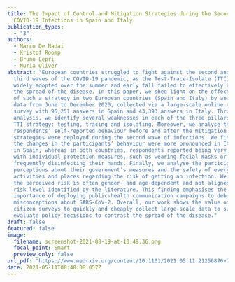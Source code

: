```yaml
---
title: The Impact of Control and Mitigation Strategies during the Second Wave of
  COVID-19 Infections in Spain and Italy
publication_types:
  - "3"
authors:
  - Marco De Nadai
  - Kristof Roomp
  - Bruno Lepri
  - Nuria Oliver
abstract: "European countries struggled to fight against the second and the
  third waves of the COVID-19 pandemic, as the Test-Trace-Isolate (TTI) strategy
  widely adopted over the summer and early fall failed to effectively contain
  the spread of the disease. In this paper, we shed light on the effectiveness
  of such a strategy in two European countries (Spain and Italy) by analysing
  data from June to December 2020, collected via a large-scale online citizen
  survey with 95,251 answers in Spain and 43,393 answers in Italy. Through our
  analysis, we identify several weaknesses in each of the three pillars of the
  TTI strategy: testing, tracing and isolating. Moreover, we analyse the
  respondents’ self-reported behaviour before and after the mitigation
  strategies were deployed during the second wave of infections. We find that
  the changes in the participants’ behaviour were more pronounced in Italy than
  in Spain, whereas in both countries, respondents reported being very compliant
  with individual protection measures, such as wearing facial masks or
  frequently disinfecting their hands. Finally, we analyse the participants’
  perceptions about their government’s measures and the safety of everyday
  activities and places regarding the risk of getting an infection. We find that
  the perceived risk is often gender- and age-dependent and not aligned with the
  risk level identified by the literature. This finding emphasises the
  importance of deploying public-health communication campaigns to debunk
  misconceptions about SARS-CoV-2. Overall, our work shows the value of online
  citizen surveys to quickly and cheaply collect large-scale data to support and
  evaluate policy decisions to contrast the spread of the disease."
draft: false
featured: false
image:
  filename: screenshot-2021-08-19-at-10.49.36.png
  focal_point: Smart
  preview_only: false
url_pdf: "https://www.medrxiv.org/content/10.1101/2021.05.11.21256876v1.full.pdf"
date: 2021-05-11T08:48:08.057Z
---
```

